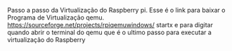 Passo a passo da Virtualização do Raspberry pi.
Esse é o link para baixar o Programa de Virtualização qemu.
https://sourceforge.net/projects/rpiqemuwindows/
startx e para  digitar quando abrir o terminal  do qemu que é o ultimo passo para executar  a virtualização do Raspberry 
